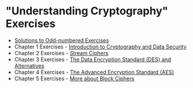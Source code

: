 # "Understanding Cryptography" Exercises

* [Solutions to Odd-numbered Exercises](http://wiki.crypto.rub.de/Buch/en/download/Understanding_Cryptography_Odd_Solutions.pdf)
* Chapter 1 Exercises - [Introduction to Cryptography and Data Security](http://wiki.crypto.rub.de/Buch/en/download/problems_only/problems_chaptr_1.pdf)
* Chapter 2 Exercises - [Stream Ciphers](http://wiki.crypto.rub.de/Buch/en/download/problems_only/problems_chaptr_2.pdf)
* Chapter 3 Exercises - [The Data Encryption Standard (DES) and Alternatives](http://wiki.crypto.rub.de/Buch/en/download/problems_only/problems_chaptr_3.pdf)
* Chapter 4 Exercises - [The Advanced Encryption Standard (AES)](http://wiki.crypto.rub.de/Buch/en/download/problems_only/problems_chaptr_4.pdf)
* Chapter 5 Exercises - [More about Block Ciphers](http://wiki.crypto.rub.de/Buch/en/download/problems_only/problems_chaptr_5.pdf)
